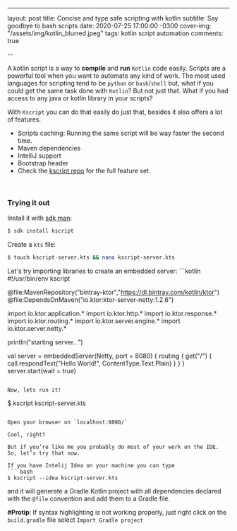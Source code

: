 ---
layout: post
title:  Concise and type safe scripting with kotlin
subtitle: Say goodbye to bash scripts
date:   2020-07-25 17:00:00 -0300
cover-img: "/assets/img/kotlin_blurred.jpeg"
tags: kotlin script automation
comments: true

--

A kotlin script is a way to **compile** and **run** `Kotlin` code easily. 
Scripts are a powerful tool when you want to automate any kind of work. The most used languages for scripting tend to be `python` 
or `bash`/`shell` but, what if you could get the same task done with `Kotlin`?
But not just that. What if you had access to any java or kotlin library in your scripts?

With `Kscript` you can do that easily do just that, besides it also offers a lot of features.

- Scripts caching: Running the same script will be way faster the second time.
- Maven dependencies
- IntelliJ support
- Bootstrap header
- Check the [kscript repo](https://github.com/holgerbrandl/kscript) for the full feature set.

<br>

### Trying it out


Install it with [sdk man](https://sdkman.io): 

```bash
$ sdk install kscript
```
Create a `kts` file:
```bash
$ touch kscript-server.kts && nano kscript-server.kts
```
<p></p>
Let's try importing libraries to create an embedded server:
```kotlin
#!/usr/bin/env kscript

@file:MavenRepository("bintray-ktor","https://dl.bintray.com/kotlin/ktor")
@file:DependsOnMaven("io.ktor:ktor-server-netty:1.2.6")

import io.ktor.application.*
import io.ktor.http.*
import io.ktor.response.*
import io.ktor.routing.*
import io.ktor.server.engine.*
import io.ktor.server.netty.*

println("starting server...")

val server = embeddedServer(Netty, port = 8080) {
  routing {
    get("/") {
      call.respondText("Hello World!", ContentType.Text.Plain)
    }
  }
}
server.start(wait = true)
```

Now, lets run it!
```
$ kscript kscript-server.kts
```

Open your browser on `localhost:8080/`

Cool, right?

But if you’re like me you probably do most of your work on the IDE. So, let’s try that now.

If you have Intelij Idea on your machine you can type 
``` bash
$ kscript --idea kscript-server.kts 
``` 
and it will generate a Gradle Kotlin project with all dependencies declared with the `@file` convention and add them to a Gradle file.

**#Protip**: If syntax highlighting is not working properly, just right click on the `build.gradle` file select `Import Gradle project` 